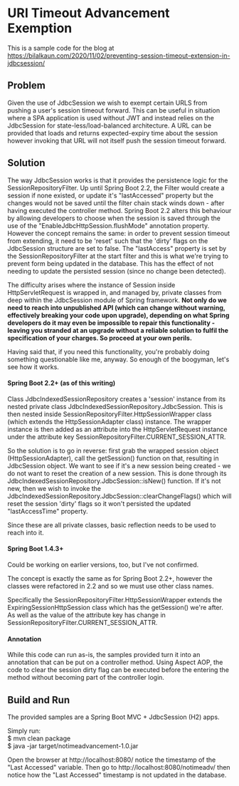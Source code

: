 # URI Timeout Advancement Exemption

This is a sample code for the blog at https://bilalkaun.com/2020/11/02/preventing-session-timeout-extension-in-jdbcsession/

## Problem
Given the use of JdbcSession we wish to exempt certain URLS from pushing a user's session timeout forward. 
This can be useful in situation where a SPA application is used without JWT and instead relies on the JdbcSession for 
state-less/load-balanced architecture.  A URL can be provided that loads and returns expected-expiry time about the session
however invoking that URL will not itself push the session timeout forward.


## Solution
The way JdbcSession works is that it provides the persistence logic for the SessionRepositoryFilter.
Up until Spring Boot 2.2, the Filter would create a session if none existed, or update it's "lastAccessed" property but
the changes would not be saved until the filter chain stack winds down - after having executed the controller method. 
Spring Boot 2.2 alters this behaviour by allowing developers to choose when the session is saved through the use of the
"EnableJdbcHttpSession.flushMode" annotation property. However the concept remains the same: in order to prevent session
timeout from extending, it need to be 'reset' such that the 'dirty' flags on the JdbcSession structure are set to false.
The "lastAccess" property is set by the SessionRepositoryFilter at the start filter and this is what we're trying to 
prevent form being updated in the database. This has the effect of not needing to update the persisted session 
(since no change been detected).

The difficulty arises where the instance of Session inside HttpServletRequest is wrapped in, and managed by, 
private classes from deep within the JdbcSession module of Spring framework. **Not only do we need to reach into unpublished 
API (which can change without warning, effectively breaking your code upon upgrade), depending on what Spring developers do
it may even be impossible to repair this functionality - leaving you stranded at an upgrade without a reliable solution
to fulfil the specification of your charges. So proceed at your own perils.**

Having said that, if you need this functionality, you're probably doing something questionable like me, anyway. So 
enough of the boogyman, let's see how it works.

#### Spring Boot 2.2+ (as of this writing)
Class JdbcIndexedSessionRepository creates a 'session' instance from its nested private class 
JdbcIndexedSessionRepository.JdbcSession. This is then nested inside SessionRepositoryFilter.HttpSessionWrapper class 
(which extends the HttpSessionAdapter class) instance. The wrapper instance is then added as an attribute into the 
HttpServletRequest instance under the attribute key SessionRepositoryFilter.CURRENT_SESSION_ATTR.

So the solution is to go in reverse: first grab the wrapped session object (HttpSessionAdapter), call the getSession() 
function on that, resulting in JdbcSession object. We want to see if it's a new session being created - we do not want
to reset the creation of a new session. This is done through its JdbcIndexedSessionRepository.JdbcSession::isNew() 
function. If it's not new, then we wish to invoke the JdbcIndexedSessionRepository.JdbcSession::clearChangeFlags() which 
will reset the session 'dirty' flags so it won't persisted the updated "lastAccessTime" property.

Since these are all private classes, basic reflection needs to be used to reach into it.


#### Spring Boot 1.4.3+ 
Could be working on earlier versions, too, but I've not confirmed.

The concept is exactly the same as for Spring Boot 2.2+, however the classes were refactored in 2.2 and so we must use 
other class names.

Specifically the SessionRepositoryFilter.HttpSessionWrapper extends the ExpiringSessionHttpSession class which has the
getSession() we're after. As well as the value of the attribute key has change in SessionRepositoryFilter.CURRENT_SESSION_ATTR.


#### Annotation
While this code can run as-is, the samples provided turn it into an annotation that can be put on a controller method.
Using Aspect AOP, the code to clear the session dirty flag can be executed before the entering the method without becoming
part of the controller login.


## Build and Run
The provided samples are a Spring Boot MVC + JdbcSession (H2) apps. 

Simply run: \
$ mvn clean package \
$ java -jar target/notimeadvancement-1.0.jar

Open the browser at http://localhost:8080/ notice the timestamp of the "Last Accessed" variable. Then go to 
http://localhost:8080/notimeadv/ then notice how the "Last Accessed" timestamp is not updated in the database.





